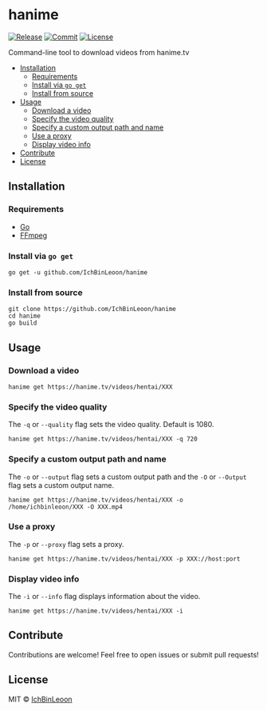 # hanime
[![Release](https://img.shields.io/github/v/release/IchBinLeoon/hanime?style=flat-square)](https://github.com/IchBinLeoon/hanime/releases)
[![Commit](https://img.shields.io/github/last-commit/IchBinLeoon/hanime?style=flat-square)](https://github.com/IchBinLeoon/hanime/commits/main)
[![License](https://img.shields.io/github/license/IchBinLeoon/hanime?style=flat-square)](https://github.com/IchBinLeoon/hanime/blob/main/LICENSE)

Command-line tool to download videos from hanime.tv

- [Installation](#Installation)
  - [Requirements](#Requirements)
  - [Install via `go get`](#Install-via-go-get)
  - [Install from source](#Install-from-source)
- [Usage](#Usage)
  - [Download a video](#Download-a-video)
  - [Specify the video quality](#Specify-the-video-quality)
  - [Specify a custom output path and name](#Specify-a-custom-output-path-and-name)
  - [Use a proxy](#Use-a-proxy)
  - [Display video info](#Display-video-info)
- [Contribute](#Contribute)
- [License](#License)

## Installation
### Requirements
- [Go](https://golang.org/)
- [FFmpeg](https://www.ffmpeg.org/)

### Install via `go get`
```
go get -u github.com/IchBinLeoon/hanime
```

### Install from source
```
git clone https://github.com/IchBinLeoon/hanime
cd hanime
go build
```



## Usage
### Download a video
```
hanime get https://hanime.tv/videos/hentai/XXX
```

### Specify the video quality
The `-q` or `--quality` flag sets the video quality. Default is 1080.
```
hanime get https://hanime.tv/videos/hentai/XXX -q 720
```

### Specify a custom output path and name
The `-o` or `--output` flag sets a custom output path and the `-O` or `--Output` flag sets a custom output name.
```
hanime get https://hanime.tv/videos/hentai/XXX -o /home/ichbinleoon/XXX -O XXX.mp4
```

### Use a proxy
The `-p` or `--proxy` flag sets a proxy.
```
hanime get https://hanime.tv/videos/hentai/XXX -p XXX://host:port 
```

### Display video info
The `-i` or `--info` flag displays information about the video.
```
hanime get https://hanime.tv/videos/hentai/XXX -i
```

## Contribute
Contributions are welcome! Feel free to open issues or submit pull requests!

## License
MIT © [IchBinLeoon](https://github.com/IchBinLeoon/hanime/blob/main/LICENSE)
